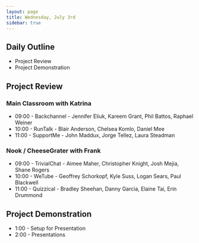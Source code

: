 ```yaml
---
layout: page
title: Wednesday, July 3rd
sidebar: true
---
```


## Daily Outline

* Project Review
* Project Demonstration

## Project Review

### Main Classroom with Katrina

* 09:00 - Backchannel - Jennifer Eliuk, Kareem Grant, Phil Battos, Raphael Weiner
* 10:00 - RunTalk - Blair Anderson, Chelsea Komlo, Daniel Mee
* 11:00 - SupportMe - John Maddux, Jorge Tellez, Laura Steadman

### Nook / CheeseGrater with Frank

* 09:00 - TrivialChat - Aimee Maher, Christopher Knight, Josh Mejia, Shane Rogers
* 10:00 - WeTube - Geoffrey Schorkopf, Kyle Suss, Logan Sears, Paul Blackwell
* 11:00 - Quizzical - Bradley Sheehan, Danny Garcia, Elaine Tai, Erin Drummond


## Project Demonstration

* 1:00 - Setup for Presentation
* 2:00 - Presentations
